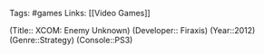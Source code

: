Tags: #games
Links: [[Video Games]]

(Title:: XCOM: Enemy Unknown)
(Developer:: Firaxis)
(Year::2012)
(Genre::Strategy)
(Console::PS3)








